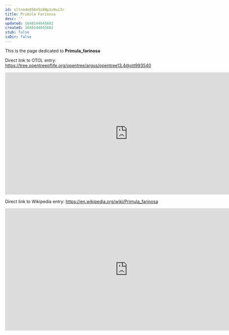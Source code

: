 ```yaml
---
id: sltno4e856n5z80pzu9ui3r
title: Primula Farinosa
desc: ''
updated: 1648144045602
created: 1648144045602
stub: false
isDir: false
---
```

This is the page dedicated to **Primula_farinosa**


Direct link to OTOL entry: https://tree.opentreeoflife.org/opentree/argus/opentree13.4@ott993540



<html>
    <body>
    <iframe src="https://tree.opentreeoflife.org/opentree/argus/opentree13.4@ott993540"
    width="800" height="400" frameborder="0" allowfullscreen> </iframe>
    </body>
</html>
    


Direct link to Wikipedia entry: https://en.wikipedia.org/wiki/Primula_farinosa



<html>
    <body>
    <iframe src="https://en.wikipedia.org/wiki/Primula_farinosa"
    width="800" height="400" frameborder="0" allowfullscreen> </iframe>
    </body>
</html>
    
